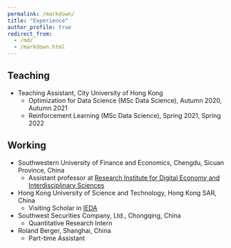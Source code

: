 ```yaml
---
permalink: /markdown/
title: "Experience"
author_profile: true
redirect_from: 
  - /md/
  - /markdown.html
---
```


## Teaching

* Teaching Assistant, City University of Hong Kong
  * Optimization for Data Science (MSc Data Science), Autumn 2020, Autumn 2021
  * Reinforcement Learning (MSc Data Science), Spring 2021, Spring 2022

## Working

* Southwestern University of Finance and Economics, Chengdu, Sicuan Province, China
  * Assistant professor at [Research Institute for Digital Economy and Interdisciplinary Sciences](https://x.swufe.edu.cn/)
* Hong Kong University of Science and Technology, Hong Kong SAR, China
  * Visiting Scholar in [IEDA](https://ieda.ust.hk/eng/index.php)
* Southwest Securities Company, Ltd., Chongqing, China
  * Quantitative Research Intern
* Roland Berger, Shanghai, China
  * Part-time Assistant



